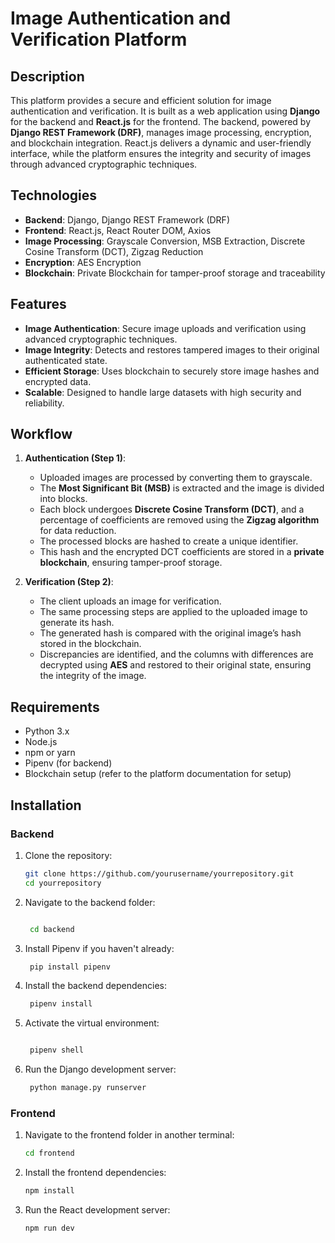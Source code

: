 # Image Authentication and Verification Platform

## Description

This platform provides a secure and efficient solution for image authentication and verification. It is built as a web application using **Django** for the backend and **React.js** for the frontend. The backend, powered by **Django REST Framework (DRF)**, manages image processing, encryption, and blockchain integration. React.js delivers a dynamic and user-friendly interface, while the platform ensures the integrity and security of images through advanced cryptographic techniques.

## Technologies

- **Backend**: Django, Django REST Framework (DRF)
- **Frontend**: React.js, React Router DOM, Axios
- **Image Processing**: Grayscale Conversion, MSB Extraction, Discrete Cosine Transform (DCT), Zigzag Reduction
- **Encryption**: AES Encryption
- **Blockchain**: Private Blockchain for tamper-proof storage and traceability

## Features

- **Image Authentication**: Secure image uploads and verification using advanced cryptographic techniques.
- **Image Integrity**: Detects and restores tampered images to their original authenticated state.
- **Efficient Storage**: Uses blockchain to securely store image hashes and encrypted data.
- **Scalable**: Designed to handle large datasets with high security and reliability.

## Workflow

1. **Authentication (Step 1)**: 
   - Uploaded images are processed by converting them to grayscale.
   - The **Most Significant Bit (MSB)** is extracted and the image is divided into blocks.
   - Each block undergoes **Discrete Cosine Transform (DCT)**, and a percentage of coefficients are removed using the **Zigzag algorithm** for data reduction.
   - The processed blocks are hashed to create a unique identifier.
   - This hash and the encrypted DCT coefficients are stored in a **private blockchain**, ensuring tamper-proof storage.

2. **Verification (Step 2)**:
   - The client uploads an image for verification.
   - The same processing steps are applied to the uploaded image to generate its hash.
   - The generated hash is compared with the original image’s hash stored in the blockchain.
   - Discrepancies are identified, and the columns with differences are decrypted using **AES** and restored to their original state, ensuring the integrity of the image.

## Requirements

- Python 3.x
- Node.js
- npm or yarn
- Pipenv (for backend)
- Blockchain setup (refer to the platform documentation for setup)

## Installation

### Backend 

1. Clone the repository:
   ```bash
   git clone https://github.com/yourusername/yourrepository.git
   cd yourrepository

2. Navigate to the backend folder:
   ```bash

    cd backend

3. Install Pipenv if you haven't already:
   ```bash
    pip install pipenv

4. Install the backend dependencies:
   ```bash
    pipenv install

5. Activate the virtual environment:
   ```bash

    pipenv shell

6. Run the Django development server:
   ```bash
    python manage.py runserver


### Frontend 

1. Navigate to the frontend folder in another terminal:
    ```bash
    cd frontend

2. Install the frontend dependencies:
    ```bash
    npm install

3. Run the React development server:
    ```bash
    npm run dev
